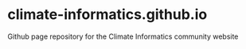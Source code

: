 # climate-informatics.github.io
Github page repository for the Climate Informatics community website
